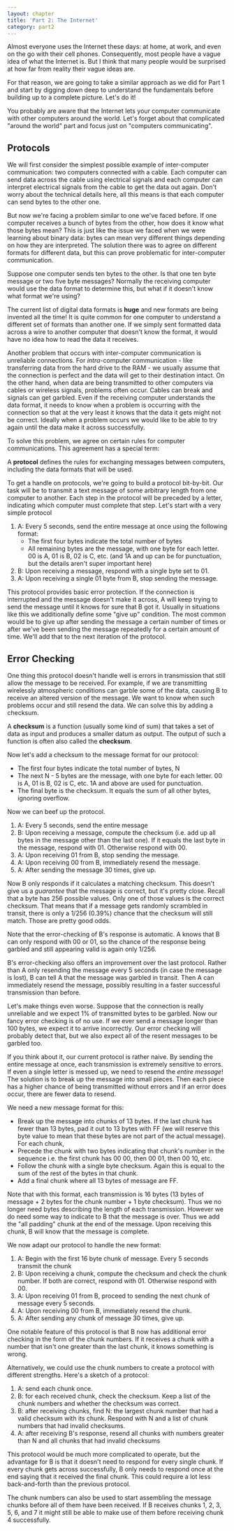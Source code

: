 ```yaml
---
layout: chapter
title: 'Part 2: The Internet'
category: part2
---
```


Almost everyone uses the Internet these days: at home, at work, and even on the
go with their cell phones. Consequently, most people have a vague idea of what
the Internet is. But I think that many people would be surprised at how far from
reality their vague ideas are.

For that reason, we are going to take a similar approach as we did for Part 1
and start by digging down deep to understand the fundamentals before building up
to a complete picture. Let's do it!

You probably are aware that the Internet lets your computer communicate with
other computers around the world. Let's forget about that complicated "around
the world" part and focus just on "computers communicating".

## Protocols ##

We will first consider the simplest possible example of inter-computer
communication: two computers connected with a cable. Each computer can send data
across the cable using electrical signals and each computer can interpret
electrical signals from the cable to get the data out again. Don't worry about
the technical details here, all this means is that each computer can send bytes
to the other one.

But now we're facing a problem similar to one we've faced before. If one
computer receives a bunch of bytes from the other, how does it know what those
bytes mean? This is just like the issue we faced when we were learning about
binary data: bytes can mean very different things depending on how they are
interpreted. The solution there was to agree on different formats for different
data, but this can prove problematic for inter-computer communication.

Suppose one computer sends ten bytes to the other. Is that one ten byte message
or two five byte messages? Normally the receiving computer would use the data
format to determine this, but what if it doesn't know what format we're using?

The current list of digital data formats is **huge** and new formats are being
invented all the time! It is quite common for one computer to understand a
different set of formats than another one. If we simply sent formatted data
across a wire to another computer that doesn't know the format, it would have no
idea how to read the data it receives.

Another problem that occurs with inter-computer communication is unreliable
connections. For _intra_-computer communication - like transferring data from
the hard drive to the RAM - we usually assume that the connection is perfect and
the data will get to their destination intact. On the other hand, when data are
being transmitted to other computers via cables or wireless signals, problems
often occur. Cables can break and signals can get garbled. Even if the receiving
computer understands the data format, it needs to know when a problem is
occurring with the connection so that at the very least it knows that the data
it gets might not be correct. Ideally when a problem occurs we would like to be
able to try again until the data make it across successfully.

To solve this problem, we agree on certain rules for computer communications.
This agreement has a special term:

<div class="alert alert-warning">
A <strong>protocol</strong> defines the rules for exchanging messages between
computers, including the data formats that will be used.
</div>

To get a handle on protocols, we're going to build a protocol bit-by-bit. Our
task will be to transmit a text message of some arbitrary length from one
computer to another. Each step in the protocol will be preceded by a letter,
indicating which computer must complete that step. Let's start with a very
simple protocol

1. A: Every 5 seconds, send the entire message at once using the following
   format:
    * The first four bytes indicate the total number of bytes
	* All remaining bytes are the message, with one byte for each letter. 00 is
	  A, 01 is B, 02 is C, etc. (and 1A and up can be for punctuation, but the
	  details aren't super important here)
2. B: Upon receiving a message, respond with a single byte set to 01.
3. A: Upon receiving a single 01 byte from B, stop sending the message.

This protocol provides basic error protection. If the connection is interrupted
and the message doesn't make it across, A will keep trying to send the message
until it knows for sure that B got it. Usually in situations like this we
additionally define some "give up" condition. The most common would be to give
up after sending the message a certain number of times or after we've been
sending the message repeatedly for a certain amount of time. We'll add that to
the next iteration of the protocol.

## Error Checking ##

One thing this protocol doesn't handle well is errors in transmission that still
allow the message to be received. For example, if we are transmitting wirelessly
atmospheric conditions can garble some of the data, causing B to receive an
altered version of the message. We want to know when such problems occur and
still resend the data. We can solve this by adding a checksum.

<div class="alert alert-warning">
A <strong>checksum</strong> is a function (usually some kind of sum) that takes
a set of data as input and produces a smaller datum as output. The output of
such a function is often also called the <strong>checksum</strong>.
</div>

Now let's add a checksum to the message format for our protocol:

* The first four bytes indicate the total number of bytes, N
* The next N - 5 bytes are the message, with one byte for each letter. 00 is
  A, 01 is B, 02 is C, etc. 1A and above are used for punctuation.
* The final byte is the checksum. It equals the sum of all other bytes, ignoring
  overflow.

Now we can beef up the protocol.

1. A: Every 5 seconds, send the entire message
2. B: Upon receiving a message, compute the checksum (i.e. add up all bytes in
   the message other than the last one). If it equals the last byte in the
   message, respond with 01. Otherwise respond with 00.
3. A: Upon receiving 01 from B, stop sending the message.
4. A: Upon receiving 00 from B, immediately resend the message.
5. A: After sending the message 30 times, give up.

Now B only responds if it calculates a matching checksum. This doesn't give us a
_guarantee_ that the message is correct, but it's pretty close. Recall that a
byte has 256 possible values. Only one of those values is the correct checksum.
That means that if a message gets randomly scrambled in transit, there is only a
1/256 (0.39%) chance that the checksum will still match. Those are pretty good
odds.

Note that the error-checking of B's response is automatic. A knows that B can
only respond with 00 or 01, so the chance of the response being garbled and
still appearing valid is again only 1/256.

B's error-checking also offers an improvement over the last protocol. Rather
than A only resending the message every 5 seconds (in case the message is lost),
B can tell A that the message was garbled in transit. Then A can immediately
resend the message, possibly resulting in a faster successful transmission than
before.

Let's make things even worse. Suppose that the connection is really unreliable
and we expect 1% of transmitted bytes to be garbled. Now our fancy error
checking is of no use. If we ever send a message longer than 100 bytes, we
expect it to arrive incorrectly. Our error checking will probably detect that,
but we also expect all of the resent messages to be garbled too.

If you think about it, our current protocol is rather naive. By sending the
entire message at once, each transmission is extremely sensitive to errors. If
even a single letter is messed up, we need to resend the _entire message_! The
solution is to break up the message into small pieces. Then each piece has a
higher chance of being transmitted without errors and if an error does occur,
there are fewer data to resend.

We need a new message format for this:

* Break up the message into chunks of 13 bytes. If the last chunk has fewer than
  13 bytes, pad it out to 13 bytes with FF (we will reserve this byte value to
  mean that these bytes are not part of the actual message). For each chunk,
* Precede the chunk with two bytes indicating that chunk's number in the
  sequence i.e. the first chunk has 00 00, then 00 01, then 00 10, etc.
* Follow the chunk with a single byte checksum. Again this is equal to the sum
  of the rest of the bytes in that chunk.
* Add a final chunk where all 13 bytes of message are FF.

Note that with this format, each transmission is 16 bytes (13 bytes of message +
2 bytes for the chunk number + 1 byte checksum). Thus we no longer need bytes
describing the length of each transmission. However we do need some way to
indicate to B that the message is over. Thus we add the "all padding" chunk at
the end of the message. Upon receiving this chunk, B will know that the message
is complete.

We now adapt our protocol to handle the new format:

1. A: Begin with the first 16 byte chunk of message. Every 5 seconds transmit
   the chunk
2. B: Upon receiving a chunk, compute the checksum and check the chunk number.
   If both are correct, respond with 01. Otherwise respond with 00.
3. A: Upon receiving 01 from B, proceed to sending the next chunk of message
   every 5 seconds.
4. A: Upon receiving 00 from B, immediately resend the chunk.
5. A: After sending any chunk of message 30 times, give up.

One notable feature of this protocol is that B now has additional error checking
in the form of the chunk numbers. If it receives a chunk with a number that
isn't one greater than the last chunk, it knows something is wrong.

Alternatively, we could use the chunk numbers to create a protocol with
different strengths. Here's a sketch of a protocol:

1. A: send each chunk once.
2. B: for each received chunk, check the checksum. Keep a list of the chunk
   numbers and whether the checksum was correct.
3. B: after receiving chunks, find N: the largest chunk number that had a valid
   checksum with its chunk. Respond with N and a list of chunk numbers that had
   invalid checksums.
4. A: after receiving B's response, resend all chunks with numbers greater than
   N and all chunks that had invalid checksums

This protocol would be much more complicated to operate, but the advantage for B
is that it doesn't need to respond for every single chunk. If every chunk gets
across successfully, B only needs to respond once at the end saying that it
received the final chunk. This could require a lot less back-and-forth than the
previous protocol.

The chunk numbers can also be used to start assembling the message chunks before
all of them have been received. If B receives chunks 1, 2, 3, 5, 6, and 7 it
might still be able to make use of them before receiving chunk 4 successfully.
